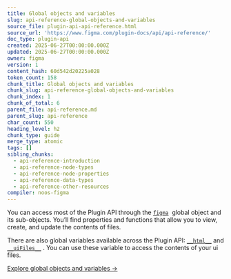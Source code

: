 ```yaml
---
title: Global objects and variables
slug: api-reference-global-objects-and-variables
source_file: plugin-api-api-reference.html
source_url: 'https://www.figma.com/plugin-docs/api/api-reference/'
doc_type: plugin-api
created: 2025-06-27T00:00:00.000Z
updated: 2025-06-27T00:00:00.000Z
owner: figma
version: 1
content_hash: 60d542d20225a028
token_count: 158
chunk_title: Global objects and variables
chunk_slug: api-reference-global-objects-and-variables
chunk_index: 1
chunk_of_total: 6
parent_file: api-reference.md
parent_slug: api-reference
char_count: 550
heading_level: h2
chunk_type: guide
merge_type: atomic
tags: []
sibling_chunks:
  - api-reference-introduction
  - api-reference-node-types
  - api-reference-node-properties
  - api-reference-data-types
  - api-reference-other-resources
compiler: noos-figma
---
```


You can access most of the Plugin API through the [`figma`](/plugin-docs/api/figma/)
 global object and its sub-objects. You’ll find properties and functions that allow you to view, create, and update the contents of files.

There are also global variables available across the Plugin API: [`__html__`](/plugin-docs/api/global-objects/#html)
 and [`__uiFiles__`](/plugin-docs/api/global-objects/#uifiles)
. You can use these variable to access the contents of your ui files.

[Explore global objects and variables →](/plugin-docs/api/global-objects/)
